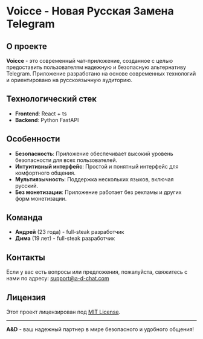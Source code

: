 # Voicce - Новая Русская Замена Telegram

## О проекте

**Voicce** - это современный чат-приложение, созданное с целью предоставить пользователям надежную и безопасную альтернативу Telegram. Приложение разработано на основе современных технологий и ориентировано на русскоязычную аудиторию.

## Технологический стек

- **Frontend**: React + ts
- **Backend**: Python FastAPI

## Особенности

- **Безопасность**: Приложение обеспечивает высокий уровень безопасности для всех пользователей.
- **Интуитивный интерфейс**: Простой и понятный интерфейс для комфортного общения.
- **Мультиязычность**: Поддержка нескольких языков, включая русский.
- **Без монетизации**: Приложение работает без рекламы и других форм монетизации.

## Команда

- **Андрей** (23 года) - full-steak разработчик
- **Дима** (19 лет) - full-steak разработчик

## Контакты

Если у вас есть вопросы или предложения, пожалуйста, свяжитесь с нами по адресу: [support@a-d-chat.com](mailto:support@a-d-chat.com)

## Лицензия

Этот проект лицензирован под [MIT License](LICENSE).

---

**A&D** - ваш надежный партнер в мире безопасного и удобного общения!

